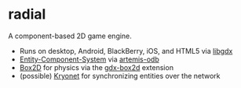 # radial

A component-based 2D game engine.

* Runs on desktop, Android, BlackBerry, iOS, and HTML5 via [libgdx](http://libgdx.badlogicgames.com/)
* [Entity-Component-System](https://github.com/junkdog/artemis-odb/wiki/Introduction-to-Entity-Systems) via [artemis-odb](https://github.com/junkdog/artemis-odb)
* [Box2D](http://box2d.org/) for physics via the [gdx-box2d](https://github.com/libgdx/libgdx/tree/master/extensions/gdx-box2d) extension
* (possible) [Kryonet](https://github.com/EsotericSoftware/kryonet) for synchronizing entities over the network

